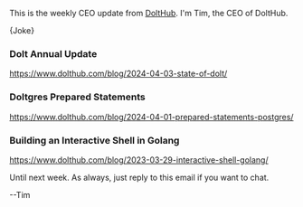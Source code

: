This is the weekly CEO update from [DoltHub](https://www.dolthub.com/). I'm Tim, the CEO of DoltHub. 

{Joke}

### Dolt Annual Update

https://www.dolthub.com/blog/2024-04-03-state-of-dolt/

### Doltgres Prepared Statements

https://www.dolthub.com/blog/2024-04-01-prepared-statements-postgres/

### Building an Interactive Shell in Golang

https://www.dolthub.com/blog/2023-03-29-interactive-shell-golang/

Until next week. As always, just reply to this email if you want to chat.

--Tim